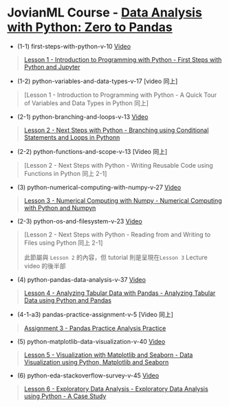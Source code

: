 # JovianML Course - [Data Analysis with Python: Zero to Pandas](https://jovian.com/learn/data-analysis-with-python-zero-to-pandas)

* (1-1) first-steps-with-python-v-10 [Video](https://share.descript.com/view/ij7f6nKLRaA)
> [Lesson 1 - Introduction to Programming with Python - First Steps with Python and Jupyter](https://jovian.com/learn/data-analysis-with-python-zero-to-pandas/lesson/lesson-1-introduction-to-programming-with-python)

* (1-2) python-variables-and-data-types-v-17 [video 同上]
> [Lesson 1 - Introduction to Programming with Python - A Quick Tour of Variables and Data Types in Python 同上]

* (2-1) python-branching-and-loops-v-13 [Video](https://share.descript.com/view/C8y0jpK8KD6)
> [Lesson 2 - Next Steps with Python - Branching using Conditional Statements and Loops in Pythonn](https://jovian.ai/learn/data-analysis-with-python-zero-to-pandas/lesson/lesson-2-next-steps-with-python)

* (2-2) python-functions-and-scope-v-13 [Video 同上]
> [Lesson 2 - Next Steps with Python - Writing Reusable Code using Functions in Python 同上 2-1]

* (3) python-numerical-computing-with-numpy-v-27 [Video](https://share.descript.com/view/6LFNZU4Fg9G)
> [Lesson 3 - Numerical Computing with Numpy - Numerical Computing with Python and Numpyn](https://jovian.com/learn/data-analysis-with-python-zero-to-pandas/lesson/lesson-3-numerical-computing-with-numpy)

* (2-3) python-os-and-filesystem-v-23 [Video](https://share.descript.com/view/6LFNZU4Fg9G?t=4288) 
> [Lesson 2 - Next Steps with Python - Reading from and Writing to Files using Python  同上 2-1]
>
> 此節屬與 `Lesson 2` 的內容，但 tutorial 則是呈現在`Lesson 3` Lecture video 的後半部 

* (4) python-pandas-data-analysis-v-37 [Video](https://share.descript.com/view/4mQOPmlOTeu)
> [Lesson 4 - Analyzing Tabular Data with Pandas - Analyzing Tabular Data using Python and Pandas](https://jovian.com/learn/data-analysis-with-python-zero-to-pandas/lesson/lesson-4-analyzing-tabular-data-with-pandas)

* (4-1-a3) pandas-practice-assignment-v-5 [Video 同上]
> [Assignment 3 - Pandas Practice Analysis Practice](https://jovian.com/learn/data-analysis-with-python-zero-to-pandas/assignment/assignment-3-pandas-practice) 


* (5) python-matplotlib-data-visualization-v-40 [Video](https://share.descript.com/view/intj39pyL5f)
> [Lesson 5 - Visualization with Matplotlib and Seaborn - Data Visualization using Python, Matplotlib and Seaborn](https://jovian.com/learn/data-analysis-with-python-zero-to-pandas/lesson/lesson-5-data-visualization-with-matplotlib-and-seaborn) 


* (6) python-eda-stackoverflow-survey-v-45 [Video](https://share.descript.com/view/P3YYeU57hGa)
> [Lesson 6 - Exploratory Data Analysis - Exploratory Data Analysis using Python - A Case Study](https://jovian.com/learn/data-analysis-with-python-zero-to-pandas/lesson/lesson-6-exploratory-data-analysis-a-case-study) 

